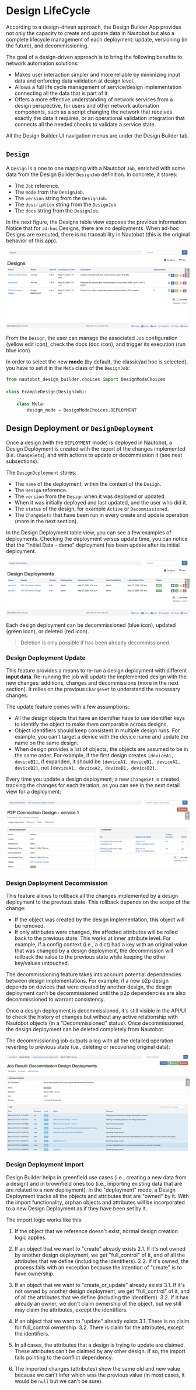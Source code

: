 # Design LifeCycle

According to a design-driven approach, the Design Builder App provides not only the capacity to create and update data in Nautobot but also a complete lifecycle management of each deployment: update, versioning (in the future), and decommissioning.

The goal of a design-driven approach is to bring the following benefits to network automation solutions:

- Makes user interaction simpler and more reliable by minimizing input data and enforcing data validation at design level.
- Allows a full life cycle management of service/design implementation connecting all the data that is part of it.
- Offers a more effective understanding of network services from a design perspective, for users and other network automation components, such as a script changing the network that receives exactly the data it requires, or an operational validation integration that connects all the needed checks to validate a service state.

All the Design Builder UI navigation menus are under the Design Builder tab.

## `Design`

A `Design` is a one to one mapping with a Nautobot `Job`, enriched with some data from the Design Builder `DesignJob` definition. In concrete, it stores:

- The `Job` reference.
- The `mode` from the `DesignJob`.
- The `version` string from the `DesignJob`.
- The `description` string from the `DesignJob`.
- The `docs` string from the `DesignJob`.

In the next figure, the Designs table view exposes the previous information. Notice that for `ad-hoc` Designs, there are no deployments. When ad-hoc Designs are executed, there is no traceability in Nautobot (this is the original behavior of this app).

![designs](../images/screenshots/designs.png)

From the `Design`, the user can manage the associated `Job` configuration (yellow edit icon), check the docs (doc icon), and trigger its execution (run blue icon).

In order to select the new **mode** (by default, the classic/ad hoc is selected), you have to set it in the `Meta` class of the `DesignJob`:

```py
from nautobot_design_builder.choices import DesignModeChoices

class ExampleDesign(DesignJob):
    ...
    class Meta:
        design_mode = DesignModeChoices.DEPLOYMENT
```

## Design Deployment or `DesignDeployment`

Once a design (with the `DEPLOYMENT` mode) is deployed in Nautobot, a Design Deployment is created with the report of the changes implemented (i.e. `ChangeSets`), and with actions to update or decommission it (see next subsections).

The `DesignDeployment` stores:

- The `name` of the deployment, within the context of the `Design`.
- The `Design` reference.
- The `version` from the `Design` when it was deployed or updated.
- When it was initially deployed and last updated, and the user who did it.
- The `status` of the design, for example `Active` or `Decommissioned`.
- The `ChangeSets` that have been run in every create and update operation (more in the next section).

In the Design Deployment table view, you can see a few examples of deployments. Checking the deployment versus update time, you can notice that the "Initial Data - demo" deployment has been update after its initial deployment.

![design-deployments](../images/screenshots/design-deployments.png)

Each design deployment can be decommissioned (blue icon), updated (green icon), or deleted (red icon).

> Deletion is only possible if has been already decommissioned.

### Design Deployment Update

This feature provides a means to re-run a design deployment with different **input data**. Re-running the job will update the implemented design with the new changes: additions, changes and decommissions (more in the next section). It relies on the previous `ChangeSet` to understand the necessary changes.

The update feature comes with a few assumptions:

- All the design objects that have an identifier have to use identifier keys to identify the object to make them comparable across designs.
- Object identifiers should keep consistent in multiple design runs. For example, you can't target a device with the device name and update the name on the same design.
- When design provides a list of objects, the objects are assumed to be in the same order. For example, if the first design creates `[deviceA1, deviceB1]`, if expanded, it should be `[deviceA1, deviceB1, deviceA2, deviceB2]`, not `[deviceA1, deviceA2, deviceB1, deviceB2]`.

Every time you update a design deployment, a new `ChangeSet` is created, tracking the changes for each iteration, as you can see in the next detail view for a deployment:

![design-deployment-detail](../images/screenshots/design-deployment-detail.png)

### Design Deployment Decommission

This feature allows to rollback all the changes implemented by a design deployment to the previous state. This rollback depends on the scope of the change:

- If the object was created by the design implementation, this object will be removed.
- If only attributes were changed, the affected attributes will be rolled back to the previous state. This works at inner attribute level. For example, if a config context (i.e., a dict) had a key with an original value that was changed by a design deployment, the decommission will rollback the value to the previous state while keeping the other key/values untouched.

The decommissioning feature takes into account potential dependencies between design implementations. For example, if a new p2p design depends on devices that were created by another design, the design deployment can't be decommissioned until the p2p dependencies are also decommissioned to warrant consistency.

Once a design deployment is decommissioned, it's still visible in the API/UI to check the history of changes but without any active relationship with Nautobot objects (in a "Decommissioned" status). Once decommissioned, the design deployment can be deleted completely from Nautobot.

The decommissioning job outputs a log with all the detailed operation reverting to previous state (i.e., deleting or recovering original data):

![design-deployment-decommissioning](../images/screenshots/design-deployment-decommissioning.png)

### Design Deployment Import

Design Builder helps in greenfield use cases (i.e., creating a new data from a design) and in brownfield ones too (i.e., importing existing data that are are related to a new deployment). In the "deployment" mode, a Design Deployment tracks all the objects and attributes that are "owned" by it. With the import functionality, orphan objects and attributes will be incorporated to a new Design Deployment as if they have been set by it.

The import logic works like this:

1. If the object that we reference doesn't exist, normal design creation logic applies.

2. If an object that we want to "create" already exists
   2.1. If it's not owned by another design deployment, we get "full_control" of it, and of all the attributes that we define (including the identifiers).
   2.2. If it's owned, the process fails with an exception because the intention of "create" is to have ownership.

3. If an object that we want to "create_or_update" already exists
   3.1. If it's not owned by another design deployment, we get "full_control" of it, and of all the attributes that we define (including the identifiers).
   3.2. If it has already an owner, we don't claim ownership of the object, but we still may claim the attributes, except the identifiers.

4. If an object that we want to "update" already exists
   3.1. There is no claim for full_control ownership.
   3.2. There is claim for the attributes, except the identifiers.

5. In all cases, the attributes that a design is trying to update are claimed. These attributes can't be claimed by any other design. If so, the import fails pointing to the conflict dependency.

6. The imported changes (attributes) show the same old and new value because we can't infer which was the previous value (in most cases, it would be `null` but we can't be sure).
